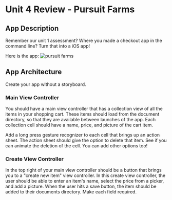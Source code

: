 # Unit 4 Review - Pursuit Farms


## App Description
Remember our unit 1 assessment? Where you made a checkout app in the command line? Turn that into a iOS app!

Here is the app:
![pursuit farms](./Images/command_line_app.gif)


## App Architecture

Create your app without a storyboard.

### Main View Controller

You should have a main view controller that has a collection view of all the items in your shopping cart. These items should load from the document directory, so that they are available between launches of the app. Each collection cell should have a name, price, and picture of the cart item.

Add a long press gesture recognizer to each cell that brings up an action sheet. The action sheet should give the option to delete that item. See if you can animate the deletion of the cell. You can add other options too!

### Create View Controller

In the top right of your main view controller should be a button that brings you to a "create new item" view controller. In this create view controller, the user should be able to enter an item's name, select the price from a picker, and add a picture. When the user hits a save button, the item should be added to their documents directory. Make each field required.
